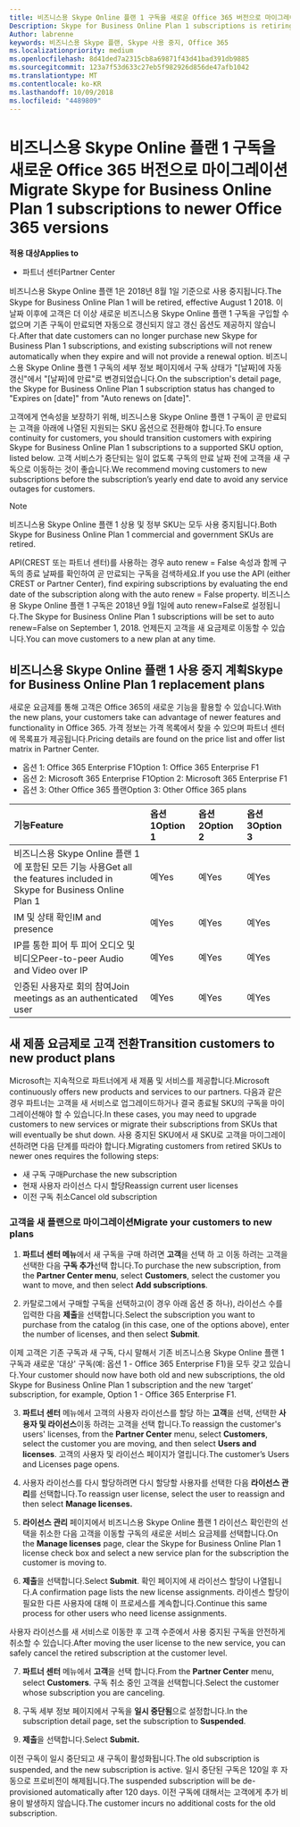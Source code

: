 ```yaml
---
title: 비즈니스용 Skype Online 플랜 1 구독을 새로운 Office 365 버전으로 마이그레이션 | 파트너 센터
Description: Skype for Business Online Plan 1 subscriptions is retiring.
Author: labrenne
keywords: 비즈니스용 Skype 플랜, Skype 사용 중지, Office 365
ms.localizationpriority: medium
ms.openlocfilehash: 8d41ded7a2315cb8a69871f43d41bad391db9885
ms.sourcegitcommit: 123a7f53d633c27eb5f982926d856de47afb1042
ms.translationtype: MT
ms.contentlocale: ko-KR
ms.lasthandoff: 10/09/2018
ms.locfileid: "4489809"
---
```

# <a name="migrate-skype-for-business-online-plan-1-subscriptions-to-newer-office-365-versions"></a><span data-ttu-id="ed5bc-103">비즈니스용 Skype Online 플랜 1 구독을 새로운 Office 365 버전으로 마이그레이션</span><span class="sxs-lookup"><span data-stu-id="ed5bc-103">Migrate Skype for Business Online Plan 1 subscriptions to newer Office 365 versions</span></span>

**<span data-ttu-id="ed5bc-104">적용 대상</span><span class="sxs-lookup"><span data-stu-id="ed5bc-104">Applies to</span></span>**

- <span data-ttu-id="ed5bc-105">파트너 센터</span><span class="sxs-lookup"><span data-stu-id="ed5bc-105">Partner Center</span></span>

<span data-ttu-id="ed5bc-106">비즈니스용 Skype Online 플랜 1은 2018년 8월 1일 기준으로 사용 중지됩니다.</span><span class="sxs-lookup"><span data-stu-id="ed5bc-106">The Skype for Business Online Plan 1 will be retired, effective August 1 2018.</span></span> <span data-ttu-id="ed5bc-107">이 날짜 이후에 고객은 더 이상 새로운 비즈니스용 Skype Online 플랜 1 구독을 구입할 수 없으며 기존 구독이 만료되면 자동으로 갱신되지 않고 갱신 옵션도 제공하지 않습니다.</span><span class="sxs-lookup"><span data-stu-id="ed5bc-107">After that date customers can no longer purchase new Skype for Business Plan 1 subscriptions, and existing subscriptions will not renew automatically when they expire and will not provide a renewal option.</span></span> <span data-ttu-id="ed5bc-108">비즈니스용 Skype Online 플랜 1 구독의 세부 정보 페이지에서 구독 상태가 "[날짜]에 자동 갱신"에서 "[날짜]에 만료"로 변경되었습니다.</span><span class="sxs-lookup"><span data-stu-id="ed5bc-108">On the subscription's detail page, the Skype for Business Online Plan 1 subscription status has changed to "Expires on [date]" from "Auto renews on [date]".</span></span>  

<span data-ttu-id="ed5bc-109">고객에게 연속성을 보장하기 위해, 비즈니스용 Skype Online 플랜 1 구독이 곧 만료되는 고객을 아래에 나열된 지원되는 SKU 옵션으로 전환해야 합니다.</span><span class="sxs-lookup"><span data-stu-id="ed5bc-109">To ensure continuity for customers, you should transition customers with expiring Skype for Business Online Plan 1 subscriptions to a supported SKU option, listed below.</span></span> <span data-ttu-id="ed5bc-110">고객 서비스가 중단되는 일이 없도록 구독의 만료 날짜 전에 고객을 새 구독으로 이동하는 것이 좋습니다.</span><span class="sxs-lookup"><span data-stu-id="ed5bc-110">We recommend moving customers to new subscriptions before the subscription’s yearly end date to avoid any service outages for customers.</span></span> 

>[!NOTE]
><span data-ttu-id="ed5bc-111">비즈니스용 Skype Online 플랜 1 상용 및 정부 SKU는 모두 사용 중지됩니다.</span><span class="sxs-lookup"><span data-stu-id="ed5bc-111">Both Skype for Business Online Plan 1 commercial and government SKUs are retired.</span></span>

<span data-ttu-id="ed5bc-112">API(CREST 또는 파트너 센터)를 사용하는 경우 auto renew = False 속성과 함께 구독의 종료 날짜를 확인하여 곧 만료되는 구독을 검색하세요.</span><span class="sxs-lookup"><span data-stu-id="ed5bc-112">If you use the API (either CREST or Partner Center), find expiring subscriptions by evaluating the end date of the subscription along with the auto renew = False property.</span></span> <span data-ttu-id="ed5bc-113">비즈니스용 Skype Online 플랜 1 구독은 2018년 9월 1일에 auto renew=False로 설정됩니다.</span><span class="sxs-lookup"><span data-stu-id="ed5bc-113">The Skype for Business Online Plan 1 subscriptions will be set to auto renew=False on September 1, 2018.</span></span> <span data-ttu-id="ed5bc-114">언제든지 고객을 새 요금제로 이동할 수 있습니다.</span><span class="sxs-lookup"><span data-stu-id="ed5bc-114">You can move customers to a new plan at any time.</span></span> 

## <a name="skype-for-business-online-plan-1-replacement-plans"></a><span data-ttu-id="ed5bc-115">비즈니스용 Skype Online 플랜 1 사용 중지 계획</span><span class="sxs-lookup"><span data-stu-id="ed5bc-115">Skype for Business Online Plan 1 replacement plans</span></span>

<span data-ttu-id="ed5bc-116">새로운 요금제를 통해 고객은 Office 365의 새로운 기능을 활용할 수 있습니다.</span><span class="sxs-lookup"><span data-stu-id="ed5bc-116">With the new plans, your customers take can advantage of newer features and functionality in Office 365.</span></span> <span data-ttu-id="ed5bc-117">가격 정보는 가격 목록에서 찾을 수 있으며 파트너 센터에 목록표가 제공됩니다.</span><span class="sxs-lookup"><span data-stu-id="ed5bc-117">Pricing details are found on the price list and offer list matrix in Partner Center.</span></span> 

- <span data-ttu-id="ed5bc-118">옵션 1: Office 365 Enterprise F1</span><span class="sxs-lookup"><span data-stu-id="ed5bc-118">Option 1: Office 365 Enterprise F1</span></span>
- <span data-ttu-id="ed5bc-119">옵션 2: Microsoft 365 Enterprise F1</span><span class="sxs-lookup"><span data-stu-id="ed5bc-119">Option 2: Microsoft 365 Enterprise F1</span></span>
- <span data-ttu-id="ed5bc-120">옵션 3: Other Office 365 플랜</span><span class="sxs-lookup"><span data-stu-id="ed5bc-120">Option 3: Other Office 365 plans</span></span>

|**<span data-ttu-id="ed5bc-121">기능</span><span class="sxs-lookup"><span data-stu-id="ed5bc-121">Feature</span></span>**    |**<span data-ttu-id="ed5bc-122">옵션 1</span><span class="sxs-lookup"><span data-stu-id="ed5bc-122">Option 1</span></span>**   |**<span data-ttu-id="ed5bc-123">옵션 2</span><span class="sxs-lookup"><span data-stu-id="ed5bc-123">Option 2</span></span>**   |**<span data-ttu-id="ed5bc-124">옵션 3</span><span class="sxs-lookup"><span data-stu-id="ed5bc-124">Option 3</span></span>**   |
|:-----------------|:-----------------|:-------------|:------------|
|<span data-ttu-id="ed5bc-125">비즈니스용 Skype Online 플랜 1에 포함된 모든 기능 사용</span><span class="sxs-lookup"><span data-stu-id="ed5bc-125">Get all the features included in Skype for Business Online Plan 1</span></span>|<span data-ttu-id="ed5bc-126">예</span><span class="sxs-lookup"><span data-stu-id="ed5bc-126">Yes</span></span>   |<span data-ttu-id="ed5bc-127">예</span><span class="sxs-lookup"><span data-stu-id="ed5bc-127">Yes</span></span>   |<span data-ttu-id="ed5bc-128">예</span><span class="sxs-lookup"><span data-stu-id="ed5bc-128">Yes</span></span>   |
|<span data-ttu-id="ed5bc-129">IM 및 상태 확인</span><span class="sxs-lookup"><span data-stu-id="ed5bc-129">IM and presence</span></span> |<span data-ttu-id="ed5bc-130">예</span><span class="sxs-lookup"><span data-stu-id="ed5bc-130">Yes</span></span>   |<span data-ttu-id="ed5bc-131">예</span><span class="sxs-lookup"><span data-stu-id="ed5bc-131">Yes</span></span>   |<span data-ttu-id="ed5bc-132">예</span><span class="sxs-lookup"><span data-stu-id="ed5bc-132">Yes</span></span>   |
|<span data-ttu-id="ed5bc-133">IP를 통한 피어 투 피어 오디오 및 비디오</span><span class="sxs-lookup"><span data-stu-id="ed5bc-133">Peer-to-peer Audio and Video over IP</span></span>|<span data-ttu-id="ed5bc-134">예</span><span class="sxs-lookup"><span data-stu-id="ed5bc-134">Yes</span></span>   |<span data-ttu-id="ed5bc-135">예</span><span class="sxs-lookup"><span data-stu-id="ed5bc-135">Yes</span></span>   |<span data-ttu-id="ed5bc-136">예</span><span class="sxs-lookup"><span data-stu-id="ed5bc-136">Yes</span></span>   
|<span data-ttu-id="ed5bc-137">인증된 사용자로 회의 참여</span><span class="sxs-lookup"><span data-stu-id="ed5bc-137">Join meetings as an authenticated user</span></span>| <span data-ttu-id="ed5bc-138">예</span><span class="sxs-lookup"><span data-stu-id="ed5bc-138">Yes</span></span>   |<span data-ttu-id="ed5bc-139">예</span><span class="sxs-lookup"><span data-stu-id="ed5bc-139">Yes</span></span>   |<span data-ttu-id="ed5bc-140">예</span><span class="sxs-lookup"><span data-stu-id="ed5bc-140">Yes</span></span>   |

## <a name="transition-customers-to-new-product-plans"></a><span data-ttu-id="ed5bc-141">새 제품 요금제로 고객 전환</span><span class="sxs-lookup"><span data-stu-id="ed5bc-141">Transition customers to new product plans</span></span>

<span data-ttu-id="ed5bc-142">Microsoft는 지속적으로 파트너에게 새 제품 및 서비스를 제공합니다.</span><span class="sxs-lookup"><span data-stu-id="ed5bc-142">Microsoft continuously offers new products and services to our partners.</span></span> <span data-ttu-id="ed5bc-143">다음과 같은 경우 파트너는 고객을 새 서비스로 업그레이드하거나 결국 종료될 SKU의 구독을 마이그레이션해야 할 수 있습니다.</span><span class="sxs-lookup"><span data-stu-id="ed5bc-143">In these cases, you may need to upgrade customers to new services or migrate their subscriptions from SKUs that will eventually be shut down.</span></span> <span data-ttu-id="ed5bc-144">사용 중지된 SKU에서 새 SKU로 고객을 마이그레이션하려면 다음 단계를 따라야 합니다.</span><span class="sxs-lookup"><span data-stu-id="ed5bc-144">Migrating customers from retired SKUs to newer ones requires the following steps:</span></span>

- <span data-ttu-id="ed5bc-145">새 구독 구매</span><span class="sxs-lookup"><span data-stu-id="ed5bc-145">Purchase the new subscription</span></span>
- <span data-ttu-id="ed5bc-146">현재 사용자 라이선스 다시 할당</span><span class="sxs-lookup"><span data-stu-id="ed5bc-146">Reassign current user licenses</span></span>
- <span data-ttu-id="ed5bc-147">이전 구독 취소</span><span class="sxs-lookup"><span data-stu-id="ed5bc-147">Cancel old subscription</span></span>

### <a name="migrate-your-customers-to-new-plans"></a><span data-ttu-id="ed5bc-148">고객을 새 플랜으로 마이그레이션</span><span class="sxs-lookup"><span data-stu-id="ed5bc-148">Migrate your customers to new plans</span></span>

1. <span data-ttu-id="ed5bc-149">**파트너 센터 메뉴**에서 새 구독을 구매 하려면 **고객**을 선택 하 고 이동 하려는 고객을 선택한 다음 **구독 추가**선택 합니다.</span><span class="sxs-lookup"><span data-stu-id="ed5bc-149">To purchase the new subscription, from the **Partner Center menu**, select **Customers**, select the customer you want to move, and then select **Add subscriptions**.</span></span>

2. <span data-ttu-id="ed5bc-150">카탈로그에서 구매할 구독을 선택하고(이 경우 아래 옵션 중 하나), 라이선스 수를 입력한 다음 **제출**을 선택합니다.</span><span class="sxs-lookup"><span data-stu-id="ed5bc-150">Select the subscription you want to purchase from the catalog (in this case, one of the options above), enter the number of licenses, and then select **Submit**.</span></span> 

<span data-ttu-id="ed5bc-151">이제 고객은 기존 구독과 새 구독, 다시 말해서 기존 비즈니스용 Skype Online 플랜 1 구독과 새로운 '대상' 구독(예: 옵션 1 - Office 365 Enterprise F1)을 모두 갖고 있습니다.</span><span class="sxs-lookup"><span data-stu-id="ed5bc-151">Your customer should now have both old and new subscriptions, the old Skype for Business Online Plan 1  subscription and the new ‘target’ subscription, for example, Option 1 - Office 365 Enterprise F1.</span></span>

3. <span data-ttu-id="ed5bc-152">**파트너 센터** 메뉴에서 고객의 사용자 라이선스를 할당 하는 **고객**을 선택, 선택한 **사용자 및 라이선스**이동 하려는 고객을 선택 합니다.</span><span class="sxs-lookup"><span data-stu-id="ed5bc-152">To reassign the customer's users' licenses, from the **Partner Center** menu, select **Customers**, select the customer you are moving, and then select **Users and licenses**.</span></span> <span data-ttu-id="ed5bc-153">고객의 사용자 및 라이선스 페이지가 열립니다.</span><span class="sxs-lookup"><span data-stu-id="ed5bc-153">The customer’s Users and Licenses page opens.</span></span>

4. <span data-ttu-id="ed5bc-154">사용자 라이선스를 다시 할당하려면 다시 할당할 사용자를 선택한 다음 **라이선스 관리**를 선택합니다.</span><span class="sxs-lookup"><span data-stu-id="ed5bc-154">To reassign user license, select the user to reassign and then select **Manage licenses.**</span></span>

5. <span data-ttu-id="ed5bc-155">**라이선스 관리** 페이지에서 비즈니스용 Skype Online 플랜 1 라이선스 확인란의 선택을 취소한 다음 고객을 이동할 구독의 새로운 서비스 요금제를 선택합니다.</span><span class="sxs-lookup"><span data-stu-id="ed5bc-155">On the **Manage licenses** page, clear the Skype for Business Online Plan 1 license check box and select a new service plan for the subscription the customer is moving to.</span></span>

6. <span data-ttu-id="ed5bc-156">**제출**을 선택합니다.</span><span class="sxs-lookup"><span data-stu-id="ed5bc-156">Select **Submit**.</span></span> <span data-ttu-id="ed5bc-157">확인 페이지에 새 라이선스 할당이 나열됩니다.</span><span class="sxs-lookup"><span data-stu-id="ed5bc-157">A confirmation page lists the new license assignments.</span></span> <span data-ttu-id="ed5bc-158">라이센스 할당이 필요한 다른 사용자에 대해 이 프로세스를 계속합니다.</span><span class="sxs-lookup"><span data-stu-id="ed5bc-158">Continue this same process for other users who need license assignments.</span></span>

<span data-ttu-id="ed5bc-159">사용자 라이선스를 새 서비스로 이동한 후 고객 수준에서 사용 중지된 구독을 안전하게 취소할 수 있습니다.</span><span class="sxs-lookup"><span data-stu-id="ed5bc-159">After moving the user license to the new service, you can safely cancel the retired subscription at the customer level.</span></span>

7. <span data-ttu-id="ed5bc-160">**파트너 센터** 메뉴에서 **고객**을 선택 합니다.</span><span class="sxs-lookup"><span data-stu-id="ed5bc-160">From the **Partner Center** menu, select **Customers**.</span></span> <span data-ttu-id="ed5bc-161">구독 취소 중인 고객을 선택합니다.</span><span class="sxs-lookup"><span data-stu-id="ed5bc-161">Select the customer whose subscription you are canceling.</span></span>

8. <span data-ttu-id="ed5bc-162">구독 세부 정보 페이지에서 구독을 **일시 중단됨**으로 설정합니다.</span><span class="sxs-lookup"><span data-stu-id="ed5bc-162">In the subscription detail page, set the subscription to **Suspended**.</span></span>

9. <span data-ttu-id="ed5bc-163">**제출**을 선택합니다.</span><span class="sxs-lookup"><span data-stu-id="ed5bc-163">Select **Submit.**</span></span>

<span data-ttu-id="ed5bc-164">이전 구독이 일시 중단되고 새 구독이 활성화됩니다.</span><span class="sxs-lookup"><span data-stu-id="ed5bc-164">The old subscription is suspended, and the new subscription is active.</span></span> <span data-ttu-id="ed5bc-165">일시 중단된 구독은 120일 후 자동으로 프로비전이 해제됩니다.</span><span class="sxs-lookup"><span data-stu-id="ed5bc-165">The suspended subscription will be de-provisioned automatically after 120 days.</span></span> <span data-ttu-id="ed5bc-166">이전 구독에 대해서는 고객에게 추가 비용이 발생하지 않습니다.</span><span class="sxs-lookup"><span data-stu-id="ed5bc-166">The customer incurs no additional costs for the old subscription.</span></span>

